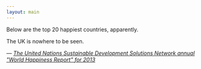 ```yaml
---
layout: main
---
```


Below are the top 20 happiest countries, apparently.

<!-- 1. Denmark
2. Norway
3. Switzerland
4. The Netherlands
5. Sweden
6. Canada
7. Finland
8. Austria
9. Iceland
10. Australia
11. Israel
12. Costa Rica
13. New Zealand
14. United Arab Emirates
15. Panama
16. Mexico
17. United States of America
18. Ireland
19. Luxembourg
20. Venzuela -->

<div id="worldhappiness"></div>

The UK is nowhere to be seen.

_— [The United Nations Sustainable Development Solutions Network annual "World Happiness Report" for 2013](http://unsdsn.org/happiness/)_

<style>
path.country.id-208,
path.country.id-578,
path.country.id-756,
path.country.id-528,
path.country.id-752,
path.country.id-124,
path.country.id-246,
path.country.id-040,
path.country.id-352,
path.country.id-036,
path.country.id-376,
path.country.id-188,
path.country.id-554,
path.country.id-784,
path.country.id-590,
path.country.id-594, /* panama canal zone */
path.country.id-484,
path.country.id-840,
path.country.id-372,
path.country.id-442,
path.country.id-862 {
  fill: #5A9593;
}
path.country { fill: #f3f3f3; }
</style>

<script src="{{ site.baseurl }}/js/topojson.v1.min.js"></script>
<script>

var width = 640,
    height = 420;

var projection = d3.geo.mercator()
    .scale((width + 1) / 2 / Math.PI)
    .translate([width / 2, height / 2])
    .precision(.1);

var path = d3.geo.path()
    .projection(projection);

var graticule = d3.geo.graticule();

var wh = d3.select("#worldhappiness").append("svg")
    .attr("width", width)
    .attr("height", height);

wh.append("path")
    .datum(graticule)
    .attr("class", "graticule")
    .attr("d", path);

d3.json("{{ site.baseurl }}/data/world-50m.json", function(error, world) {
  var countries = topojson.feature(world, world.objects.countries).features;

    wh.selectAll(".country")
        .data(countries)
      .enter().append("path")
        .attr("class", function(d) { return "country id-" + d.id; })
        .attr("d", path)
});

d3.select(self.frameElement).style("height", height + "px");

</script>